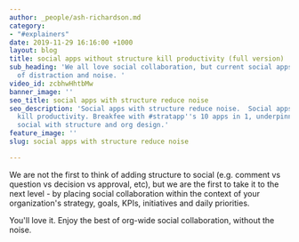 ```yaml
---
author: _people/ash-richardson.md
category:
- "#explainers"
date: 2019-11-29 16:16:00 +1000
layout: blog
title: social apps without structure kill productivity (full version)
sub_heading: 'We all love social collaboration, but current social apps are a firehose
  of distraction and noise. '
video_id: zcbhwHhtbMw
banner_image: ''
seo_title: social apps with structure reduce noise
seo_description: 'Social apps with structure reduce noise.  Social apps without structure
  kill productivity. Breakfee with #stratapp''s 10 apps in 1, underpinned by unique
  social with structure and org design.'
feature_image: ''
slug: social apps with structure reduce noise

---
```

We are not the first to think of adding structure to social (e.g. comment vs question vs decision vs approval, etc), but we are the first to take it to the next level - by placing social collaboration within the context of your organization's strategy, goals, KPIs, initiatives and daily priorities.

You'll love it.  Enjoy the best of org-wide social collaboration, without the noise.